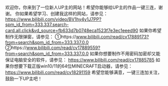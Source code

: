 欢迎你，你来到了一位新人UP主的网站！希望你能够给UP主的作品一键三连，谢谢。
你如果希望学习、创建我这样的网站，请参见：
https://www.bilibili.com/video/BV1hy4y1J7PP?spm_id_from=333.337.search-card.all.click&vd_source=fb633d7b0748eca1523f7e3ec1eeed90
如果你希望制作无限弹窗，请参见：
①https://www.bilibili.com/read/cv17889173?from=search&spm_id_from=333.337.0.0
②https://www.bilibili.com/read/cv17889559?from=search&spm_id_from=333.337.0.0
如果你想要制作不用密码加密却又能保证电脑安全的软件，请参见：
https://www.bilibili.com/read/cv17885785
如果你想要下载正版win10/11的64位MINECRAFT启动器，请参见：
https://www.bilibili.com/read/cv18291159
希望您能够满意，一键三连加关注，鼓励一下UP主吧！
